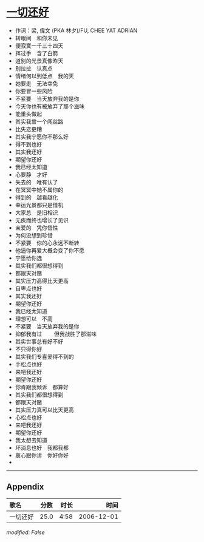# [一切还好](https://music.163.com/song?id=65577)

* 作词：梁, 偉文 (PKA 林夕)/FU, CHEE YAT ADRIAN
* 转眼间　和你未见
* 便寂寞一千三十四天
* 挥过手　含了白箭
* 道别的光景真像昨天
* 别拉扯　认真点
* 情绪何以到低点　我的天
* 她要走　无法幸免
* 你要冒一些风险
* 不紧要　当天放弃我的是你
* 今天你也有被放弃了那个滋味
* 能重头做起
* 其实我曾一个闯丝路
* 比失恋更糟
* 其实我宁愿你不那么好
* 得不到也好
* 其实我还好
* 期望你还好
* 我已经太知道
* 心要静　才好
* 失去的　唯有认了
* 在冥冥中她不属你的
* 得到的　越看越化
* 幸运光景都只是借机
* 大家总　是旧相识
* 无疾而终也增长了见识
* 亲爱的　凭你悟性
* 为何没想到珍惜
* 不紧要　你的心永远不断转
* 他逼你再爱大概会变了你不愿
* 宁愿给你选
* 其实我们都很想得到
* 都跟天对赌
* 其实压力高得比天更高
* 自卑点也好
* 其实我还好
* 期望你还好
* 我已经太知道
* 理想可以　不高
* 不紧要　当天放弃我的是你
* 抑郁我有过 　　但我战胜了那滋味
* 其实世事总有好不好
* 不只得你好
* 其实我们专喜爱得不到的
* 手松点也好
* 来吧我还好
* 期望你还好
* 你肯跟我倾诉　都算好
* 其实我们都很想得到
* 都跟天对赌
* 其实压力真可以比天更高
* 心松点也好
* 来吧我还好
* 期望你还好
* 我太想去知道
* 坏消息也好　我都我都
* 衷心跟你讲　你好你好
* 


---

## Appendix

|歌名|分数|时长|时间|
|:---|:---:|---:|---:|
|一切还好|25.0|4:58|2006-12-01

*modified: False*